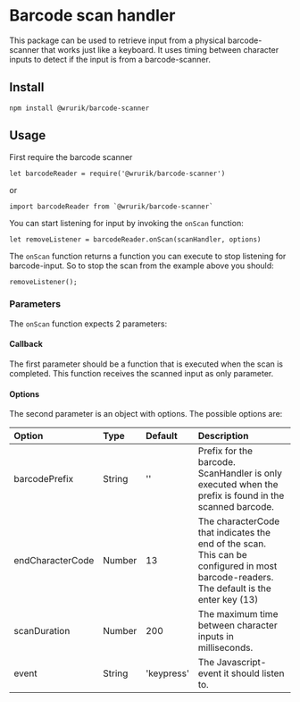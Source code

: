 # Barcode scan handler

This package can be used to retrieve input from a physical barcode-scanner that works just like a keyboard. 
It uses timing between character inputs to detect if the input is from a barcode-scanner.

## Install
```
npm install @wrurik/barcode-scanner
```

## Usage
First require the barcode scanner
```
let barcodeReader = require('@wrurik/barcode-scanner')
```

or 

```
import barcodeReader from `@wrurik/barcode-scanner`
```

You can start listening for input by invoking the `onScan` function:

```
let removeListener = barcodeReader.onScan(scanHandler, options)
```

The `onScan` function returns a function you can execute to stop listening for barcode-input.
So to stop the scan from the example above you should:
```
removeListener(); 
```

### Parameters
The `onScan` function expects 2 parameters:

#### Callback
The first parameter should be a function that is executed when the scan is completed.
This function receives the scanned input as only parameter.

#### Options
The second parameter is an object with options. The possible options are:

| Option           | Type     | Default      | Description 
| :--------------- | :------- | :----------  | :----------- 
| barcodePrefix    | String   | ''           | Prefix for the barcode. ScanHandler is only executed when the prefix is found in the scanned barcode.
| endCharacterCode | Number   | 13           | The characterCode that indicates the end of the scan. This can be configured in most barcode-readers. The default is the enter key (13)
| scanDuration     | Number   | 200          | The maximum time between character inputs in milliseconds.
| event            | String   | 'keypress'   | The Javascript-event it should listen to. 
